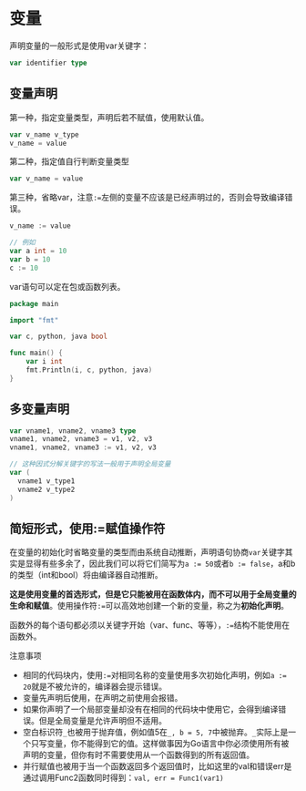 # 变量

声明变量的一般形式是使用var关键字：

```go
var identifier type
```



## 变量声明

第一种，指定变量类型，声明后若不赋值，使用默认值。

```go
var v_name v_type
v_name = value
```



第二种，指定值自行判断变量类型

```go
var v_name = value
```



第三种，省略var，注意`:=`左侧的变量不应该是已经声明过的，否则会导致编译错误。

```go
v_name := value

// 例如
var a int = 10
var b = 10
c := 10
```



var语句可以定在包或函数列表。

```go
package main

import "fmt"

var c, python, java bool

func main() {
    var i int
  	fmt.Println(i, c, python, java)
}
```



## 多变量声明

```go
var vname1, vname2, vname3 type
vname1, vname2, vname3 = v1, v2, v3
vname1, vname2, vname3 := v1, v2, v3

// 这种因式分解关键字的写法一般用于声明全局变量
var (
  vname1 v_type1
  vname2 v_type2
)
```



## 简短形式，使用:=赋值操作符

在变量的初始化时省略变量的类型而由系统自动推断，声明语句协商`var`关键字其实是显得有些多余了，因此我们可以将它们简写为`a := 50`或者`b := false`，a和b的类型（int和bool）将由编译器自动推断。

**这是使用变量的首选形式，但是它只能被用在函数体内，而不可以用于全局变量的生命和赋值**。使用操作符`:=`可以高效地创建一个新的变量，称之为**初始化声明**。

函数外的每个语句都必须以关键字开始（var、func、等等），`:=`结构不能使用在函数外。



注意事项

- 相同的代码块内，使用`:=`对相同名称的变量使用多次初始化声明，例如`a := 20`就是不被允许的，编译器会提示错误。
- 变量先声明后使用，在声明之前使用会报错。
- 如果你声明了一个局部变量却没有在相同的代码块中使用它，会得到编译错误。但是全局变量是允许声明但不适用。
- 空白标识符`_`也被用于抛弃值，例如值5在`_, b = 5, 7`中被抛弃。`_`实际上是一个只写变量，你不能得到它的值。这样做事因为Go语言中你必须使用所有被声明的变量，但你有时不需要使用从一个函数得到的所有返回值。
- 并行赋值也被用于当一个函数返回多个返回值时，比如这里的val和错误err是通过调用Func2函数同时得到：`val, err = Func1(var1)`

